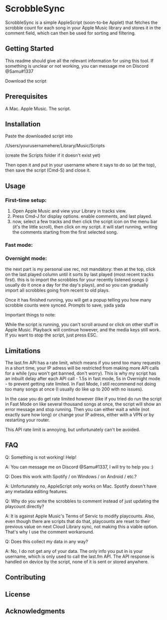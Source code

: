 # ScrobbleSync

ScrobbleSync is a simple AppleScript (soon-to-be Applet) that fetches the scrobble count for each song in your Apple Music library and stores it in the comment field, which can then be used for sorting and filtering.

## Getting Started

This readme should give all the relevant information for using this tool. If something is unclear or not working, you can message me on Discord @Samu#1337

Download the script

## Prerequisites
A Mac.
Apple Music.
The script.

## Installation
Paste the downloaded script into

/Users/yourusernamehere/Library/Music/Scripts

(create the Scripts folder if it doesn't exist yet)

Then open it and put in your username where it says to do so (at the top), then save the script (Cmd-S) and close it.

## Usage

### First-time setup:
1. Open Apple Music and view your Library in tracks view. 
2. Press Cmd-J for display options. enable comments, and last played.
3. now, select a few tracks and then click the script icon on the menu bar (it's the little scroll), then click on my script. it will start running, writing the comments starting from the first selected song.

### Fast mode:

### Overnight mode:


the next part is my personal use rec, not mandatory:
then at the top, click on the last played column until it sorts by last played (most recent tracks first). this is to import the scrobbles for your recently listened songs (i usually do it once a day for the day's plays), and so you can gradually import all scrobbles going from recent to old plays.

Once it has finished running, you will get a popup telling you how many scrobble counts were synced.
Prompts to save, yada yada

Important things to note:

While the script is running, you can't scroll around or click on other stuff in Apple Music. 
Playback will continue however, and the media keys still work. 
If you want to stop the script, just press ESC. 

## Limitations

The last.fm API has a rate limit, which means if you send too many requests in a short time, your IP adress will be restricted from making more API calls for a while (you won't get banned, don't worry). 
This is why my script has an inbuilt delay after each API call - 1.5s in fast mode, 5s in Overnight mode - to prevent getting rate limited. 
In Fast Mode, I still recommend not doing too many songs at once (I usually do like up to 200 with no issues).

In the case you do get rate limited however (like if you tried do run the script in Fast Mode on like several thousand songs at once, the script will show an error message and stop running. 
Then you can either wait a while (not exactly sure how long) or change your IP adress, either with a VPN or by restarting your router.

This API rate limit is annoying, but unfortunately can't be avoided.

## FAQ

Q: Something is not working! Help!

A: You can message me on Discord @Samu#1337, I will try to help you :)


Q: Does this work with Spotify / on Windows / on Android / etc.?

A: Unfortunately no, AppleScript only works on Mac. Spotify doesn't have any metadata editing features.


Q: Why do you write the scrobbles to comment instead of just updating the playcount directly?

A: It is against Apple Music's Terms of Servic to modify playcounts. Also, even though there are scripts that do that, playcounts are reset to their previous value on next Cloud Library sync, not making this a viable option.
That's why I use the comment workaround.


Q: Does this collect my data in any way?

A: No, I do not get any of your data. The only info you put in is your username, which is only used to call the last.fm API. The API response is handled on device by the script, none of it is sent or stored anywhere.


## Contributing

## License

## Acknowledgments
